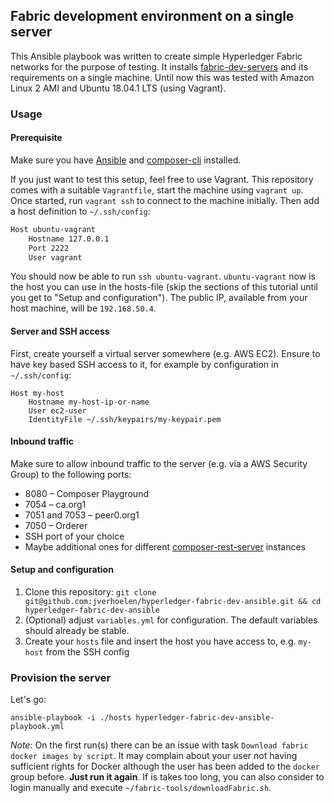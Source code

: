 ## Fabric development environment on a single server

This Ansible playbook was written to create simple Hyperledger Fabric networks for the purpose of testing. It installs [fabric-dev-servers](https://github.com/hyperledger/composer-tools/tree/master/packages/fabric-dev-servers) and its requirements on a single machine. Until now this was tested with Amazon Linux 2 AMI and Ubuntu 18.04.1 LTS (using Vagrant).

### Usage

#### Prerequisite

Make sure you have [Ansible](https://docs.ansible.com/ansible/latest/installation_guide/intro_installation.html) and [composer-cli](https://hyperledger.github.io/composer/latest/) installed.

If you just want to test this setup, feel free to use Vagrant. This repository comes with a suitable `Vagrantfile`, start the machine using `vagrant up`. Once started, run `vagrant ssh` to connect to the machine initially. Then add a host definition to `~/.ssh/config`:

```bash
Host ubuntu-vagrant
    Hostname 127.0.0.1
    Port 2222
    User vagrant
```

You should now be able to run `ssh ubuntu-vagrant`. `ubuntu-vagrant` now is the host you can use in the hosts-file (skip the sections of this tutorial until you get to "Setup and configuration"). The public IP, available from your host machine, will be `192.168.50.4`.

#### Server and SSH access

First, create yourself a virtual server somewhere (e.g. AWS EC2). Ensure to have key based SSH access to it, for example by configuration in `~/.ssh/config`:

```
Host my-host
    Hostname my-host-ip-or-name
    User ec2-user
    IdentityFile ~/.ssh/keypairs/my-keypair.pem
```

#### Inbound traffic

Make sure to allow inbound traffic to the server (e.g. via a AWS Security Group) to the following ports:

* 8080 – Composer Playground
* 7054 – ca.org1
* 7051 and 7053 – peer0.org1
* 7050 – Orderer
* SSH port of your choice
* Maybe additional ones for different [composer-rest-server](https://hyperledger.github.io/composer/latest/integrating/integrating-index) instances


#### Setup and configuration

1. Clone this repository: `git clone git@github.com:jverhoelen/hyperledger-fabric-dev-ansible.git && cd hyperledger-fabric-dev-ansible`
2. (Optional) adjust `variables.yml` for configuration. The default variables should already be stable.
3. Create your `hosts` file and insert the host you have access to, e.g. `my-host` from the SSH config

### Provision the server

Let's go:

`ansible-playbook -i ./hosts hyperledger-fabric-dev-ansible-playbook.yml`

*Note*: On the first run(s) there can be an issue with task `Download fabric docker images by script`. It may complain about your user not having sufficient rights for Docker although the user has been added to the `docker` group before. **Just run it again**. If is takes too long, you can also consider to login manually and execute `~/fabric-tools/downloadFabric.sh`.
